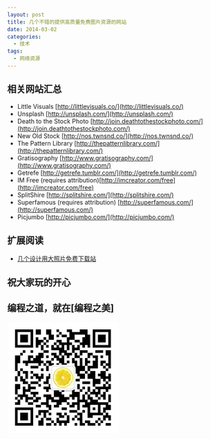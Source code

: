 ```yaml
---
layout: post
title: 几个不错的提供高质量免费图片资源的网站
date: 2014-03-02
categories:
  - 技术
tags:
  - 网络资源
---
```

## 相关网站汇总

* Little Visuals [http://littlevisuals.co/](http://littlevisuals.co/)
* Unsplash [http://unsplash.com/](http://unsplash.com/)
* Death to the Stock Photo [http://join.deathtothestockphoto.com/](http://join.deathtothestockphoto.com/)
* New Old Stock [http://nos.twnsnd.co/](http://nos.twnsnd.co/)
* The Pattern Library [http://thepatternlibrary.com/](http://thepatternlibrary.com/)
* Gratisography [http://www.gratisography.com/](http://www.gratisography.com/)
* Getrefe [http://getrefe.tumblr.com/](http://getrefe.tumblr.com/)
* IM Free (requires attribution)[http://imcreator.com/free](http://imcreator.com/free)
* SplitShire [http://splitshire.com/](http://splitshire.com/)
* Superfamous (requires attribution) [http://superfamous.com/](http://superfamous.com/)
* Picjumbo [http://picjumbo.com/](http://picjumbo.com/)


## 扩展阅读

* [几个设计用大照片免费下载站](http://riku.wowubuntu.com/10-free-photo-download-site/)

## 祝大家玩的开心

## 编程之道，就在[编程之美]

![编程之美](/img/weixin_qr.jpg)

